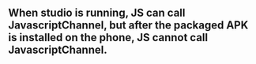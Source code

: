## When studio is running, JS can call JavascriptChannel, but after the packaged APK is installed on the phone, JS cannot call JavascriptChannel.
